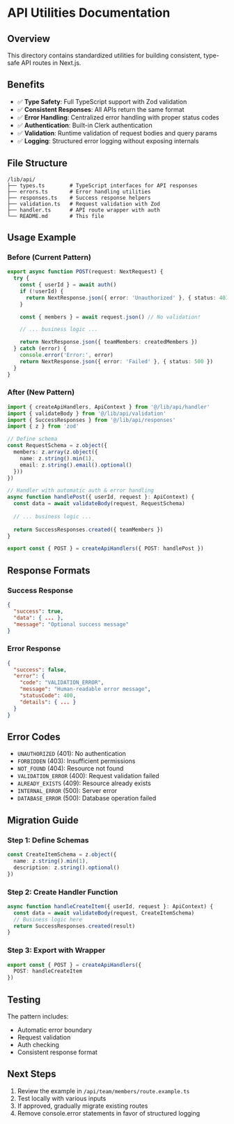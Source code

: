 # API Utilities Documentation

## Overview
This directory contains standardized utilities for building consistent, type-safe API routes in Next.js.

## Benefits
- ✅ **Type Safety**: Full TypeScript support with Zod validation
- ✅ **Consistent Responses**: All APIs return the same format
- ✅ **Error Handling**: Centralized error handling with proper status codes
- ✅ **Authentication**: Built-in Clerk authentication
- ✅ **Validation**: Runtime validation of request bodies and query params
- ✅ **Logging**: Structured error logging without exposing internals

## File Structure
```
/lib/api/
├── types.ts        # TypeScript interfaces for API responses
├── errors.ts       # Error handling utilities
├── responses.ts    # Success response helpers
├── validation.ts   # Request validation with Zod
├── handler.ts      # API route wrapper with auth
└── README.md       # This file
```

## Usage Example

### Before (Current Pattern)
```typescript
export async function POST(request: NextRequest) {
  try {
    const { userId } = await auth()
    if (!userId) {
      return NextResponse.json({ error: 'Unauthorized' }, { status: 401 })
    }

    const { members } = await request.json() // No validation!

    // ... business logic ...

    return NextResponse.json({ teamMembers: createdMembers })
  } catch (error) {
    console.error('Error:', error)
    return NextResponse.json({ error: 'Failed' }, { status: 500 })
  }
}
```

### After (New Pattern)
```typescript
import { createApiHandlers, ApiContext } from '@/lib/api/handler'
import { validateBody } from '@/lib/api/validation'
import { SuccessResponses } from '@/lib/api/responses'
import { z } from 'zod'

// Define schema
const RequestSchema = z.object({
  members: z.array(z.object({
    name: z.string().min(1),
    email: z.string().email().optional()
  }))
})

// Handler with automatic auth & error handling
async function handlePost({ userId, request }: ApiContext) {
  const data = await validateBody(request, RequestSchema)
  
  // ... business logic ...
  
  return SuccessResponses.created({ teamMembers })
}

export const { POST } = createApiHandlers({ POST: handlePost })
```

## Response Formats

### Success Response
```json
{
  "success": true,
  "data": { ... },
  "message": "Optional success message"
}
```

### Error Response
```json
{
  "success": false,
  "error": {
    "code": "VALIDATION_ERROR",
    "message": "Human-readable error message",
    "statusCode": 400,
    "details": { ... }
  }
}
```

## Error Codes
- `UNAUTHORIZED` (401): No authentication
- `FORBIDDEN` (403): Insufficient permissions
- `NOT_FOUND` (404): Resource not found
- `VALIDATION_ERROR` (400): Request validation failed
- `ALREADY_EXISTS` (409): Resource already exists
- `INTERNAL_ERROR` (500): Server error
- `DATABASE_ERROR` (500): Database operation failed

## Migration Guide

### Step 1: Define Schemas
```typescript
const CreateItemSchema = z.object({
  name: z.string().min(1),
  description: z.string().optional()
})
```

### Step 2: Create Handler Function
```typescript
async function handleCreateItem({ userId, request }: ApiContext) {
  const data = await validateBody(request, CreateItemSchema)
  // Business logic here
  return SuccessResponses.created(result)
}
```

### Step 3: Export with Wrapper
```typescript
export const { POST } = createApiHandlers({
  POST: handleCreateItem
})
```

## Testing
The pattern includes:
- Automatic error boundary
- Request validation
- Auth checking
- Consistent response format

## Next Steps
1. Review the example in `/api/team/members/route.example.ts`
2. Test locally with various inputs
3. If approved, gradually migrate existing routes
4. Remove console.error statements in favor of structured logging